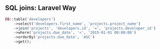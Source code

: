 SQL joins: Laravel Way
-----------------------------------
```php
DB::table('developers')
    ->select('developers.first_name', 'projects.project_name')
    ->join('projects', 'developers.id', '=', 'projects.developer_id')
    ->where('projects.due_date', '<', '2015-01-01 00:00:00')
    ->orderBy('projects.due_date', 'ASC')
    ->get();
```

